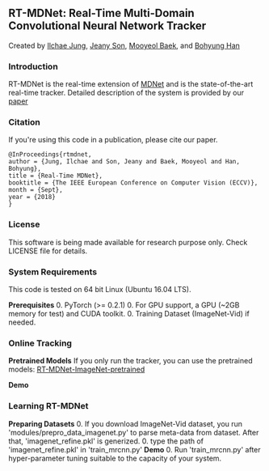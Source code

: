 ## RT-MDNet: Real-Time Multi-Domain Convolutional Neural Network Tracker

Created by [Ilchae Jung](cvlab.postech.ac.kr/~chey0313), [Jeany Son](cvlab.postech.ac.kr/~jeany), [Mooyeol Baek](cvlab.postech.ac.kr/~mooyeol), and [Bohyung Han](cvlab.snu.ac.kr/~bhhan) 

### Introduction
RT-MDNet is the real-time extension of [MDNet](http://cvlab.postech.ac.kr/research/mdnet/) and is the state-of-the-art real-time tracker.
Detailed description of the system is provided by our [paper](https://arxiv.org/pdf/1808.08834.pdf)

### Citation
If you're using this code in a publication, please cite our paper.

	@InProceedings{rtmdnet,
	author = {Jung, Ilchae and Son, Jeany and Baek, Mooyeol and Han, Bohyung},
	title = {Real-Time MDNet},
	booktitle = {The IEEE European Conference on Computer Vision (ECCV)},
	month = {Sept},
	year = {2018}
	}
  
### License
This software is being made available for research purpose only.
Check LICENSE file for details.

### System Requirements

This code is tested on 64 bit Linux (Ubuntu 16.04 LTS).

**Prerequisites** 
  0. PyTorch (>= 0.2.1)
  0. For GPU support, a GPU (~2GB memory for test) and CUDA toolkit.
  0. Training Dataset (ImageNet-Vid) if needed.
  
### Online Tracking

**Pretrained Models**
If you only run the tracker, you can use the pretrained models: 
[RT-MDNet-ImageNet-pretrained](dropbox)

**Demo**

### Learning RT-MDNet
**Preparing Datasets**
  0. If you download ImageNet-Vid dataset, you run 'modules/prepro_data_imagenet.py' to parse meta-data from dataset. After that, 'imagenet_refine.pkl' is generized.
  0. type the path of 'imagenet_refine.pkl' in 'train_mrcnn.py'
**Demo**
  0. Run 'train_mrcnn.py' after hyper-parameter tuning suitable to the capacity of your system.
  
